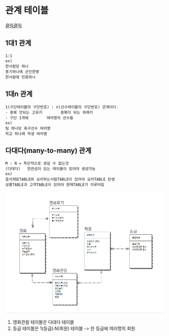 # 관계 테이블

<a href="https://velog.io/@gillog/DB-11-1N-NM-%EA%B4%80%EA%B3%84">클릭클릭</a>

## 1대1 관계

```
1:1
ex)
한사람당 하나
총기하나에 군인한명
한사람에 민증하나
```

## 1대n 관계

```
1(구단테이블의 구단번호) : n(선수테이블의 구단번호) 관계이다.
- 중복 안되는 고유키      	중복이 되는 외래키
- 구단 1개에		여러명의 선수들
ex)
팀 하나당 축구선수 여러명
학교 하나에 학생 여러명
```

## 다대다(many-to-many) 관계

```
M : N = 독단적으로 생길 수 없는것
(다대다)	연관성이 있는 테이블이 있어야 생성가능
ex)
음식재료TABLE와 요리하는사람TABLE이 있어야 요리TABLE 탄생
상품TABLE과 고객TABLE이 있어야 판매TABLE가 이루어짐
```

<img src="영화관정규화.PNG" width= 500px; alt="" />

1. 영화관람 테이블은 다대다 테이블
2. 등급 테이블은 1(등급):N(회원) 테이블 -> 한 등급에 여러명의 회원
